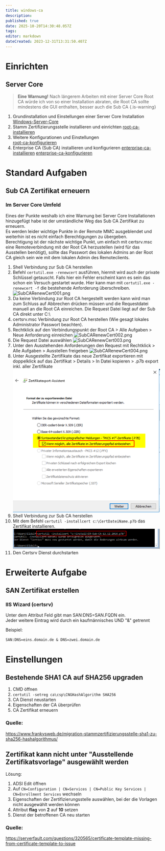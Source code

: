 ```yaml
---
title: windows-ca
description: 
published: true
date: 2025-10-20T14:30:48.057Z
tags: 
editor: markdown
dateCreated: 2023-12-31T13:31:50.407Z
---
```


# Einrichten

## Server Core

> **Eine Warnung!** Nach längerem Arbeiten mit einer Server Core Root CA würde ich von so einer Installation abraten, die Root CA sollte mindestens die GUI enthalten, besser auch die Sub CA
{.is-warning}


1. Grundinstallation und Einstellungen einer Server Core Installation  
[Windows-Server-Core](/de/Wiki-Seiten/Microsoft/Server/windows-server-core)
2. Stamm Zertifizierungsstelle installieren und einrichten
[root-ca-installieren](/de/Wiki-Seiten/Microsoft/Server/Rollen/CA/root-ca-installieren)
3. Weitere Konfigurationen und Einstellungen  
[root-ca-konfigurieren](/de/Wiki-Seiten/Microsoft/Server/Rollen/CA/root-ca-konfigurieren)
4. Enterprise CA (Sub CA) installieren und konfigurieren
[enterprise-ca-installieren](/de/Wiki-Seiten/Microsoft/Server/Rollen/CA/enterprise-ca-installieren)
[enterprise-ca-konfigurieren](/de/Wiki-Seiten/Microsoft/Server/Rollen/CA/enterprise-ca-konfigurieren)

# Standard Aufgaben

## Sub CA Zertifikat erneuern

### Im Server Core Umfeld

Eines der Punkte weshalb ich eine Warnung bei Server Core Installationen hinzugefügt habe ist der umständliche Weg das Sub CA Zertifikat zu erneuern.  
Es werden leider wichtige Punkte in der Remote MMC ausgeblendet und weiterhin ist es nicht einfach Berechtigungen zu übergeben.  
Berechtigung ist der nächste wichtige Punkt, um einfach mit certsrv.msc eine Remoteverbindung mit der Root CA herzustellen (wird für das Ausstellen benötigt), sollte das Passwort des lokalen Admins an der Root CA gleich sein wie mit dem lokalen Admin des Remoteclients.

1. Shell Verbindung zur Sub CA herstellen
2. Befehl `certutil.exe -renewcert` ausführen, hiermit wird auch der private Schlüssel getauscht. Falls hier ein Fehler erscheint kann es sein das schon ein Versuch gestartet wurde. Hier kann man mit `certutil.exe -renewcert -f` die bestehende Anforderung überschreiben.
![SubCARenewCert001.png](/media/SubCARenewCert001.png)
3. Da keine Verbindung zur Root CA hergestellt werden kann wird man zum Schluss auf Abbrechen drücken müssen und die Requestdatei manuell an die Root CA einreichen. Die Request Datei liegt auf der Sub CA direkt unter C:\\
4. certsrv.msc Verbindung zur Root CA herstellen (Wie gesagt lokales Administrator Passwort beachten).
5. Rechtklick auf den Verbindungspunkt der Root CA &gt; Alle Aufgaben &gt; Neue Anforderung einreichen
![SubCARenewCert002.png](/media/SubCARenewCert002.png)
6. Die Request Datei auswählen
![SubCARenewCert003.png](/media/SubCARenewCert003.png)
7. Unter den Ausstehenden Anforderungen den Request mit Rechtklick > Alle Aufgaben > Ausstellen freigeben
![SubCARenewCert004.png](/media/SubCARenewCert004.png)
8. Unter Ausgestellte Zertifikate das neue Zertifikat exportieren mit doppelklick auf das Zertifikat > Details > In Datei kopieren > .p7b export inkl. aller Zertifikate
![install-enterprise-ca_027.png](/media/install-enterprise-ca_027.png)
9. Shell Verbindung zur Sub CA herstellen
10. Mit dem Befehl `certutil -installcert c:\CertDateiName.p7b` das Zertifikat installieren.
![install-enterprise-ca_042-01.png](/media/install-enterprise-ca_042-01.png)
11. Den Certsrv Dienst durchstarten

# Erweiterte Aufgabe

## SAN Zertifikat erstellen

### IIS Wizard (certsrv)

Unter dem Attribut Feld gibt man SAN:DNS=SAN.FQDN ein.  
Jeder weitere Eintrag wird durch ein kaufmännisches UND "&amp;" getrennt

Beispiel:

`
SAN:DNS=eins.domain.de & DNS=zwei.domain.de
`

# Einstellungen

## Bestehende SHA1 CA auf SHA256 upgraden

1. CMD öffnen
2. `certutil -setreg ca\csp\CNGHashAlgorithm SHA256`
3. CA Dienst neustarten
4. Eigenschaften der CA überprüfen
5. CA Zertifikat erneuern

### Quelle:

https://www.frankysweb.de/migration-stammzertifizierungsstelle-sha1-zu-sha256-hashalgorithmus/

## Zertifikat kann nicht unter "Ausstellende Zertifikatsvorlage" ausgewählt werden

Lösung:

1. ADSI Edit öffnen
2. Auf `CN=Configuration | CN=Services | CN=Public Key Services | CN=Enrollment Services` wechseln
3. Eigenschaften der Zertifizierungsstelle auswählen, bei der die Vorlagen nicht ausgewählt werden können
4. Attribut **flag** von **2** auf **10** setzen
5. Dienst der betroffenen CA neu starten

### Quelle:

https://serverfault.com/questions/320565/certificate-template-missing-from-certificate-template-to-issue